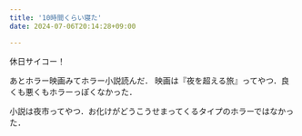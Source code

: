 ```yaml
---
title: '10時間くらい寝た'
date: 2024-07-06T20:14:28+09:00

---
```


休日サイコー！

あとホラー映画みてホラー小説読んだ．
映画は『夜を超える旅』ってやつ．良くも悪くもホラーっぽくなかった．

小説は夜市ってやつ．お化けがどうこうせまってくるタイプのホラーではなかった．
